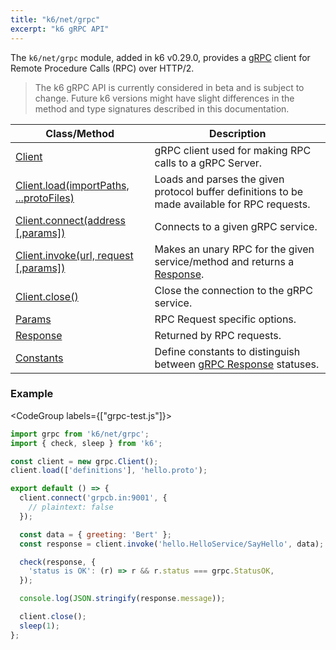 ```yaml
---
title: "k6/net/grpc"
excerpt: "k6 gRPC API"
---
```


The `k6/net/grpc` module, added in k6 v0.29.0, provides a [gRPC](https://grpc.io/) client for Remote Procedure Calls (RPC) over HTTP/2.

<Blockquote mod="warning">

The k6 gRPC API is currently considered in beta and is subject to change. Future k6 versions might have slight differences in the method and type signatures described in this documentation.

</Blockquote>

| Class/Method | Description |
|--------------|-------------|
| [Client](/javascript-api/v0-31/k6-net-grpc/client) | gRPC client used for making RPC calls to a gRPC Server. |
| [Client.load(importPaths, ...protoFiles)](/javascript-api/v0-31/k6-net-grpc/client/client-load-importpaths----protofiles) | Loads and parses the given protocol buffer definitions to be made available for RPC requests. |
| [Client.connect(address [,params])](/javascript-api/v0-31/k6-net-grpc/client/client-connect-address-params) | Connects to a given gRPC service. |
| [Client.invoke(url, request [,params])](/javascript-api/v0-31/k6-net-grpc/client/client-invoke-url-request-params) | Makes an unary RPC for the given service/method and returns a [Response](/javascript-api/v0-31/k6-net-grpc/response). |
| [Client.close()](/javascript-api/v0-31/k6-net-grpc/client/client-close) | Close the connection to the gRPC service. |
| [Params](/javascript-api/v0-31/k6-net-grpc/params) | RPC Request specific options. |
| [Response](/javascript-api/v0-31/k6-net-grpc/response) | Returned by RPC requests. |
| [Constants](/javascript-api/v0-31/k6-net-grpc/constants) | Define constants to distinguish between [gRPC Response](/javascript-api/v0-31/k6-net-grpc/response) statuses. |

### Example

<CodeGroup labels={["grpc-test.js"]}>

```javascript
import grpc from 'k6/net/grpc';
import { check, sleep } from 'k6';

const client = new grpc.Client();
client.load(['definitions'], 'hello.proto');

export default () => {
  client.connect('grpcb.in:9001', {
    // plaintext: false
  });

  const data = { greeting: 'Bert' };
  const response = client.invoke('hello.HelloService/SayHello', data);

  check(response, {
    'status is OK': (r) => r && r.status === grpc.StatusOK,
  });

  console.log(JSON.stringify(response.message));

  client.close();
  sleep(1);
};
```

</CodeGroup>
